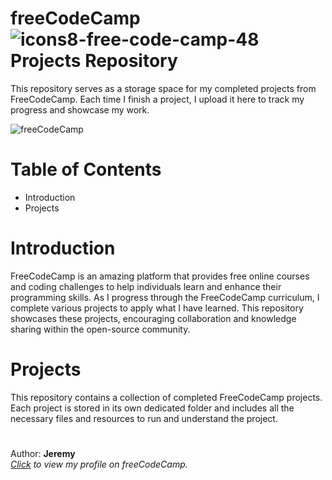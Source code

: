 # freeCodeCamp![icons8-free-code-camp-48](https://github.com/hellojeremyonly/freecodecamp/assets/128933625/095f9302-6f85-4f6a-a629-9598569a97ac) Projects Repository
This repository serves as a storage space for my completed projects from FreeCodeCamp. Each time I finish a project, I upload it here to track my progress and showcase my work.

![freeCodeCamp](https://github.com/hellojeremyonly/freecodecamp/assets/128933625/e177fd48-94ee-440b-a131-df5c65a9db45)

# Table of Contents
<ul>
  <li>Introduction</li>
  <li>Projects</li>
</ul>

# Introduction
FreeCodeCamp is an amazing platform that provides free online courses and coding challenges to help individuals learn and enhance their programming skills. As I progress through the FreeCodeCamp curriculum, I complete various projects to apply what I have learned. This repository showcases these projects, encouraging collaboration and knowledge sharing within the open-source community.

# Projects
This repository contains a collection of completed FreeCodeCamp projects. Each project is stored in its own dedicated folder and includes all the necessary files and resources to run and understand the project. 

#
Author: <b>Jeremy</b> <br>
<i><a href="https://www.freecodecamp.org/hellojeremyonly">Click</a> to view my profile on freeCodeCamp.</i> <br>
